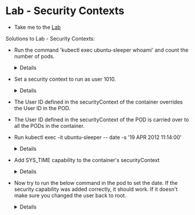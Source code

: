 # Lab - Security Contexts

  - Take me to the [Lab](https://kodekloud.com/topic/labs-security-contexts/)

Solutions to Lab - Security Contexts:

- Run the command 'kubectl exec ubuntu-sleeper whoami' and count the number of pods.

  <details>

  ```
  $ kubectl exec ubuntu-sleeper whoami
  ```

  </details>

- Set a security context to run as user 1010.

  <details>

  ```
  $ kubectl get pods ubuntu-sleeper -o yaml > ubuntu.yaml
  $ kubectl delete pod ubuntu-sleeper
  $ vi ubuntu.yaml ( add securityContext Section)
    securityContext:
      runAsUser: 1010
  $ kubectl create -f ubuntu.yaml
  ```

  </details>

- The User ID defined in the securityContext of the container overrides the User ID in the POD.

- The User ID defined in the securityContext of the POD is carried over to all the PODs in the container.

- Run kubectl exec -it ubuntu-sleeper -- date -s '19 APR 2012 11:14:00'

  <details>

  ```
  $ kubectl exec -it ubuntu-sleeper -- date -s '19 APR 2012 11:14:00'
  ```

  </details>

- Add SYS_TIME capability to the container's securityContext

  <details>

  ```
  $ kubectl get pods ubuntu-sleeper -o yaml > ubuntu.yaml
  $ kubectl delete pod ubuntu-sleeper
  $ vi ubuntu.yaml

  Under container section add the below

  securityContext:
      capabilities:
        add: ["SYS_TIME"]

  $ kubectl create -f ubuntu.yaml
  ```

  </details>

 - Now try to run the below command in the pod to set the date. If the security capability was added correctly, it should work. If it doesn't make sure you changed the user back to root.

   <details>

   ```
   $ kubectl exec -it ubuntu-sleeper -- date -s '19 APR 2012 11:14:00'
   ```

   </details>
